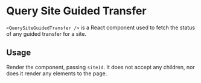 Query Site Guided Transfer
================

`<QuerySiteGuidedTransfer />` is a React component used to fetch the status of any guided transfer for a site.

## Usage

Render the component, passing `siteId`. It does not accept any children, nor does it render any elements to the page.
